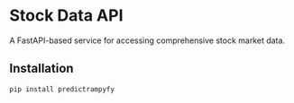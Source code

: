 # Stock Data API

A FastAPI-based service for accessing comprehensive stock market data.

## Installation

```bash
pip install predictrampyfy